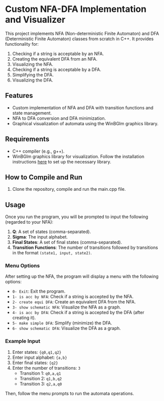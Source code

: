 # Custom NFA-DFA Implementation and Visualizer

This project implements NFA (Non-deterministic Finite Automaton) and DFA (Deterministic Finite Automaton) classes from scratch in C++. It provides functionality for:
1. Checking if a string is acceptable by an NFA.
2. Creating the equivalent DFA from an NFA.
3. Visualizing the NFA.
4. Checking if a string is acceptable by a DFA.
5. Simplifying the DFA.
6. Visualizing the DFA.

## Features
- Custom implementation of NFA and DFA with transition functions and state management.
- NFA to DFA conversion and DFA minimization.
- Graphical visualization of automata using the WinBGIm graphics library.

## Requirements
- C++ compiler (e.g., g++).
- WinBGIm graphics library for visualization. Follow the installation instructions [here](http://winbgim.codecutter.org/) to set up the necessary library.

## How to Compile and Run
1. Clone the repository, compile and run the main.cpp file.


## Usage

Once you run the program, you will be prompted to input the following (regarded to your NFA):

1. **Q**: A set of states (comma-separated).
2. **Sigma**: The input alphabet.
3. **Final States**: A set of final states (comma-separated).
4. **Transition Functions**: The number of transitions followed by transitions in the format `(state1, input, state2)`.

### Menu Options

After setting up the NFA, the program will display a menu with the following options:

- `0- Exit`: Exit the program.
- `1- is acc by NFA`: Check if a string is accepted by the NFA.
- `2- create equi DFA`: Create an equivalent DFA from the NFA.
- `3- show schematic NFA`: Visualize the NFA as a graph.
- `4- is acc by DFA`: Check if a string is accepted by the DFA (after creating it).
- `5- make simple DFA`: Simplify (minimize) the DFA.
- `6- show schematic DFA`: Visualize the DFA as a graph.

### Example Input

1. Enter states: `{q0,q1,q2}`
2. Enter input alphabet: `{a,b}`
3. Enter final states: `{q2}`
4. Enter the number of transitions: `3`
   - Transition 1: `q0,a,q1`
   - Transition 2: `q1,b,q2`
   - Transition 3: `q2,a,q0`

Then, follow the menu prompts to run the automata operations.

